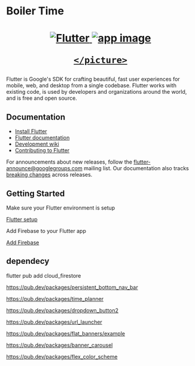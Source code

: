 # Boiler Time

<a href="https://flutter.dev/">
  <h1 align="center">
    <picture>
      <source media="(prefers-color-scheme: dark)" srcset="https://user-images.githubusercontent.com/89869612/197655945-524d6f7d-a44d-49c7-8e18-c6348baa05e6.png">
      <img alt="Flutter" src="https://user-images.githubusercontent.com/89869612/197655945-524d6f7d-a44d-49c7-8e18-c6348baa05e6.png">
       <img alt="app image" src="https://user-images.githubusercontent.com/89869612/212778055-24a0e635-aa1e-4c2e-849e-83f2fc3735fe.jpg">

    </picture>

  </h1>
</a>


Flutter is Google's SDK for crafting beautiful, fast user experiences for
mobile, web, and desktop from a single codebase. Flutter works with existing
code, is used by developers and organizations around the world, and is free and
open source.

## Documentation

* [Install Flutter](https://flutter.dev/get-started/)
* [Flutter documentation](https://docs.flutter.dev/)
* [Development wiki](https://github.com/flutter/flutter/wiki)
* [Contributing to Flutter](https://github.com/flutter/flutter/blob/master/CONTRIBUTING.md)

For announcements about new releases, follow the
[flutter-announce@googlegroups.com](https://groups.google.com/forum/#!forum/flutter-announce)
mailing list. Our documentation also tracks [breaking
changes](https://docs.flutter.dev/release/breaking-changes) across releases.



## Getting Started

Make sure your Flutter environment is setup

[Flutter setup](https://flutter.dev/get-started/)

Add Firebase to your Flutter app

[Add Firebase](https://firebase.google.com/docs/flutter/setup?platform=ios)


    

    
## dependecy

flutter pub add cloud_firestore

https://pub.dev/packages/persistent_bottom_nav_bar

https://pub.dev/packages/time_planner   

https://pub.dev/packages/dropdown_button2

https://pub.dev/packages/url_launcher

https://pub.dev/packages/flat_banners/example

https://pub.dev/packages/banner_carousel

https://pub.dev/packages/flex_color_scheme
